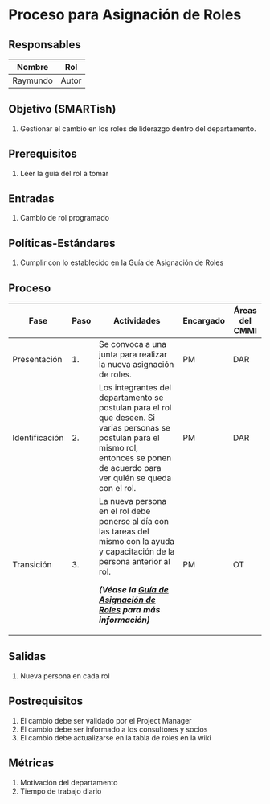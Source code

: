 # Proceso para Asignación de Roles 

## Responsables

Nombre     | Rol
-----------|------------------
Raymundo   | Autor


## Objetivo (SMARTish)
1. Gestionar el cambio en los roles de liderazgo dentro del departamento.

## Prerequisitos
1. Leer la guía del rol a tomar

## Entradas
1. Cambio de rol programado

## Políticas-Estándares
1. Cumplir con lo establecido en la Guía de Asignación de Roles

## Proceso
<table>
  <thead>
    <tr>
      <th>Fase</th>
      <th>Paso</th>
      <th>Actividades</th>
      <th>Encargado</th>
      <th>Áreas del CMMI</th>
    </tr>
  </thead>
  <tbody>
    <tr>
      <td>Presentación</td>
      <td>1.</td>
      <td>Se convoca a una junta para realizar la nueva asignación de roles.       </td>
      <td>PM</td>
      <td>DAR</td>
    </tr>
    <tr>
      <td>Identificación</td>
      <td>2.</td>
      <td>Los integrantes del departamento se postulan para el rol que             deseen.      
      Si varias personas se postulan para el mismo rol, entonces                   se ponen de acuerdo para ver quién se queda con el rol.
       </td>
      <td>PM</td>
      <td>DAR</td>
    </tr>
    <tr>
      <td>Transición</td>
      <td>3.</td>
      <td>La nueva persona en el rol debe ponerse al día con las tareas             del mismo con la ayuda y capacitación de la persona anterior al rol.
      <p><strong><em>
      (Véase la <a href="">Guía de Asignación de Roles</a> para más                 información)
      </em></strong></p>
      </td>
      <td>PM</td>
      <td>OT</td>
    </tr>
  </tbody>
</table>

## Salidas
1. Nueva persona en cada rol

## Postrequisitos
1. El cambio debe ser validado por el Project Manager
2. El cambio debe ser informado a los consultores y socios
3. El cambio debe actualizarse en la tabla de roles en la wiki

## Métricas
1. Motivación del departamento
2. Tiempo de trabajo diario
